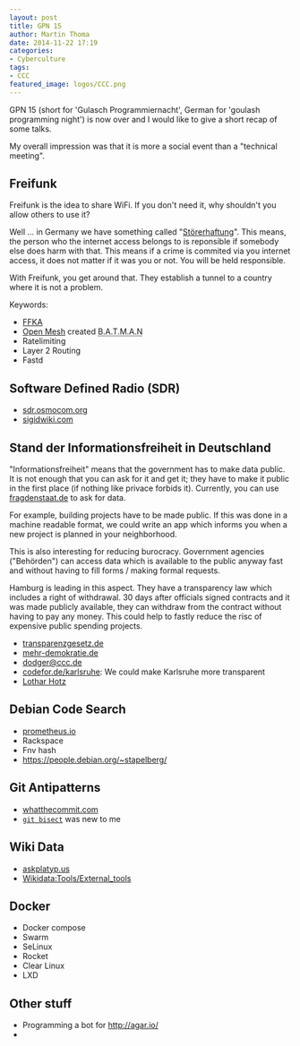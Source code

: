 ```yaml
---
layout: post
title: GPN 15
author: Martin Thoma
date: 2014-11-22 17:19
categories:
- Cyberculture
tags:
- CCC
featured_image: logos/CCC.png
---
```

GPN 15 (short for 'Gulasch Programmiernacht', German for 'goulash programming
night') is now over and I would like to give a short recap of some talks.

My overall impression was that it is more a social event than a "technical
meeting".


## Freifunk

Freifunk is the idea to share WiFi. If you don't need it, why shouldn't you
allow others to use it?

Well ... in Germany we have something called
"[Störerhaftung](https://de.wikipedia.org/wiki/St%C3%B6rerhaftung)". This
means, the person who the internet access belongs to is reponsible if somebody
else does harm with that. This means if a crime is commited via you internet
access, it does not matter if it was you or not. You will be held responsible.

With Freifunk, you get around that. They establish a tunnel to a country where
it is not a problem.

Keywords:

* [FFKA](http://www.freifunk-karlsruhe.de/)
* [Open Mesh](http://www.open-mesh.org/) created <abbr title="Better Approach to Mobile ad hoc networks">B.A.T.M.A.N</abbr>
* Ratelimiting
* Layer 2 Routing
* Fastd


## Software Defined Radio (SDR)

* [sdr.osmocom.org](http://sdr.osmocom.org/)
* [sigidwiki.com](http://www.sigidwiki.com)


## Stand der Informationsfreiheit in Deutschland

"Informationsfreiheit" means that the government has to make data public. It
is not enough that you can ask for it and get it; they have to make it public
in the first place (if nothing like privace forbids it). Currently, you can
use [fragdenstaat.de](https://fragdenstaat.de/) to ask for data.

For example, building projects have to be made public. If this was done in a
machine readable format, we could write an app which informs you when a new
project is planned in your neighborhood.

This is also interesting for reducing burocracy. Government agencies
("Behörden") can access data which is available to the public anyway fast and
without having to fill forms / making formal requests.

Hamburg is leading in this aspect. They have a transparency law which includes
a right of withdrawal. 30 days after officials signed contracts and it was made
publicly available, they can withdraw from the contract without having to pay
any money. This could help to fastly reduce the risc of expensive public
spending projects.

* [transparenzgesetz.de](http://www.transparenzgesetz.de/)
* [mehr-demokratie.de](http://www.mehr-demokratie.de/)
* dodger@ccc.de
* [codefor.de/karlsruhe](http://codefor.de/karlsruhe/): We could make Karlsruhe
  more transparent
* [Lothar Hotz ](http://kogs-www.informatik.uni-hamburg.de/~hotz/)


## Debian Code Search

* [prometheus.io](http://prometheus.io/)
* Rackspace
* Fnv hash
* https://people.debian.org/~stapelberg/


## Git Antipatterns

* [whatthecommit.com](http://whatthecommit.com/)
* [`git bisect`](http://git-scm.com/docs/git-bisect) was new to me


## Wiki Data

* [askplatyp.us](http://askplatyp.us/)
* [Wikidata:Tools/External_tools](https://www.wikidata.org/wiki/Wikidata:Tools/External_tools)


## Docker

* Docker compose
* Swarm
* SeLinux
* Rocket
* Clear Linux
* LXD


## Other stuff

* Programming a bot for http://agar.io/
*
